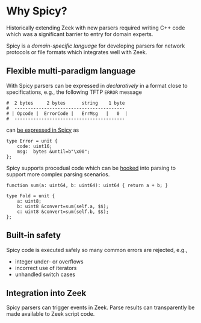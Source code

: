 # Why Spicy?

Historically extending Zeek with new parsers required writing C++ code which
was a significant barrier to entry for domain experts.

Spicy is a _domain-specific language_ for developing parsers for network protocols
or file formats which integrates well with Zeek.

## Flexible multi-paradigm language

With Spicy parsers can be
expressed in _declaratively_ in a format close to specifications, e.g., the
following TFTP `ERROR` message

```plain
#  2 bytes     2 bytes      string    1 byte
#  -----------------------------------------
# | Opcode |  ErrorCode |   ErrMsg   |   0  |
#  -----------------------------------------
```

can [be expressed in
Spicy](https://docs.zeek.org/projects/spicy/en/latest/tutorial/index.html) as

```spicy
type Error = unit {
    code: uint16;
    msg:  bytes &until=b"\x00";
};
```

Spicy supports procedual code which can be
[hooked](https://docs.zeek.org/projects/spicy/en/latest/programming/parsing.html#unit-hooks)
into parsing to support more complex parsing scenarios.

```spicy
function sum(a: uint64, b: uint64): uint64 { return a + b; }

type Fold = unit {
    a: uint8;
    b: uint8 &convert=sum(self.a, $$);
    c: uint8 &convert=sum(self.b, $$);
};
```

## Built-in safety

Spicy code is executed safely so many common errors are rejected, e.g.,

- integer under- or overflows
- incorrect use of iterators
- unhandled switch cases

## Integration into Zeek

Spicy parsers can trigger events in Zeek. Parse results can transparently be
made available to Zeek script code.
